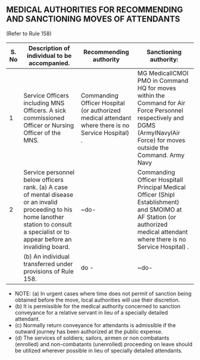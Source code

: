 ## MEDICAL AUTHORITIES FOR RECOMMENDING AND SANCTIONING MOVES OF ATTENDANTS

(Refer to Rule 158)

| S. No   | Description of individual to be accompanied.                                                                                                                                               | Recommending authority                                                                             | Sanctioning authority:                                                                                                                                                       |
|---------|--------------------------------------------------------------------------------------------------------------------------------------------------------------------------------------------|----------------------------------------------------------------------------------------------------|------------------------------------------------------------------------------------------------------------------------------------------------------------------------------|
| 1       | Service Officers including MNS Officers. A sick commissioned Officer or Nursing Officer of the MNS.                                                                                        | Commanding Officer Hospital (or authorized medical attendant where there is no Service Hospital) . | MG MedicallCMOI PMO in Command HQ for moves within the Command for Air Force Personnel respectively and DGMS (ArmyINavylAir Force) for moves outside the Command. Army Navy  |
| 2       | Service personnel below officers rank. (a) A case of mental disease or an invalid proceeding to his home lanother station to consult a specialist or to appear before an invaliding board. | ~do-                                                                                               | Commanding Officer Hospitall Principal Medical Officer (Shipl Establishment) and SMOIMO at AF Station (or authorized medical attendant where there is no Service Hospital) . |
|         | (b) An individual transferred under provisions of Rule 158.                                                                                                                                | do -                                                                                               | ~do-                                                                                                                                                                         |

- NOTE: (a) In urgent cases where time does not permit of sanction being obtained before the move, local authorities will use their discretion.
- (b) It is permissible for the medical authority concerned to sanction conveyance for a relative servant in lieu of a specially detailed attendant.
- (c)  Normally return conveyance for attendants is admissible if the outward journey has been authorized at the public expense.
- (d) The services of soldiers; sailors, airmen or non combatants (enrolled) and non-combatants (unenrolled) proceeding on leave should be utilized wherever possible in lieu of specially detailed attendants.
